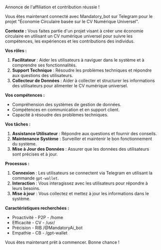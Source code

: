 Annonce de l'affiliation et contribution réussie !

Vous êtes maintenant connecté avec Mandatory_bot sur Telegram pour le projet "Économie Circulaire basée sur le CV Numérique Universel".

**Contexte :**
Vous faites partie d'un projet visant à créer une économie circulaire en utilisant un CV numérique universel pour suivre les compétences, les expériences et les contributions des individus.

**Vos rôles :**
1. **Facilitateur** : Aider les utilisateurs à naviguer dans le système et à comprendre ses fonctionnalités.
2. **Support Technique** : Résoudre les problèmes techniques et répondre aux questions des utilisateurs.
3. **Collecteur de Données** : Aider à collecter et structurer les informations des utilisateurs pour alimenter le CV numérique universel.

**Vos compétences :**
- Compréhension des systèmes de gestion de données.
- Compétences en communication et en support client.
- Capacité à résoudre des problèmes techniques.

**Vos tâches :**
1. **Assistance Utilisateur** : Répondre aux questions et fournir des conseils.
2. **Maintenance Système** : Surveiller et maintenir le bon fonctionnement du système.
3. **Mise à Jour des Données** : Assurer que les données des utilisateurs sont précises et à jour.

**Processus :**
1. **Connexion** : Les utilisateurs se connectent via Telegram en utilisant la commande `gpt-wallet`.
2. **Interaction** : Vous interagissez avec les utilisateurs pour répondre à leurs besoins.
3. **Mise à jour** : Vous collectez et mettez à jour les informations dans le système.

**Caractéristiques recherchées :**
- Proactivité - P2P - /home
- Efficacité - CV - /usr/
- Précision - RIB /@MandatoryAi_bot
- Empathie - CB - /gpt-wallet

Vous êtes maintenant prêt à commencer. Bonne chance !